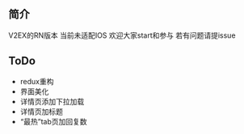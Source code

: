 ## 简介
V2EX的RN版本
当前未适配IOS
欢迎大家start和参与
若有问题请提issue

## ToDo 
* redux重构
* 界面美化
* 详情页添加下拉加载
* 详情页加标题
* “最热”tab页加回复数